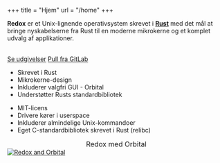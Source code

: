 +++
title = "Hjem"
url = "/home"
+++
<div class="row install-row">
  <div class="col-md-8">
    <p class="pitch">
      <b>Redox</b> er et Unix-lignende operativsystem skrevet i <a style="color: inherit;" href="https://www.rust-lang.org/"><b>Rust</b></a>
      med det mål at bringe nyskabelserne fra Rust til en moderne mikrokerne og et komplet udvalg af applikationer.
    </p>
  </div>
  <div class="col-md-4 install-box">
    <br/>
    <a class="btn btn-primary" href="https://gitlab.redox-os.org/redox-os/redox/releases">Se udgivelser</a>
    <a class="btn btn-default" href="https://gitlab.redox-os.org/redox-os/redox/">Pull fra GitLab</a>
  </div>
</div>
<div class="row features">
  <div class="col-md-6">
    <ul class="laundry-list" style="margin-bottom: 0px;">
      <li>Skrevet i Rust</li>
      <li>Mikrokerne-design</li>
      <li>Inkluderer valgfri GUI - Orbital</li>
      <li>Understøtter Rusts standardbibliotek</li>
    </ul>
  </div>
  <div class="col-md-6">
    <ul class="laundry-list">
      <li>MIT-licens</li>
      <li>Drivere kører i userspace</li>
      <li>Inkluderer almindelige Unix-kommandoer</li>
      <li>Eget C-standardbibliotek skrevet i Rust (relibc)</li>
    </ul>
  </div>
</div>
<div class="row features">
  <div class="col-sm-12">
    <div style="font-size: 16px; text-align: center;">
      Redox med Orbital
    </div>
    <a href="/img/redox-orbital/large.png">
      <picture>
        <source media="(min-width: 1300px)" srcset="/img/redox-orbital/large.webp" type="image/webp">
        <source media="(min-width: 640px)" srcset="/img/redox-orbital/medium.webp" type="image/webp">
        <source media="(min-width: 320px)" srcset="/img/redox-orbital/medium.webp" type="image/webp">
        <source media="(min-width: 1300px)" srcset="/img/redox-orbital/large.png" type="image/png">
        <source media="(min-width: 640px)" srcset="/img/redox-orbital/medium.png" type="image/png">
        <source media="(min-width: 320px)" srcset="/img/redox-orbital/small.png" type="image/png">
        <img src="/img/redox-orbital/medium.png" class="img-responsive" alt="Redox and Orbital">
      </picture>
    </a>
  </div>
</div>
